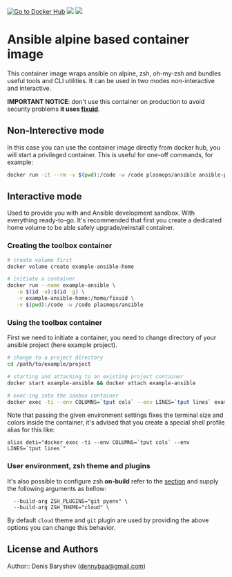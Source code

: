 [![Go to Docker Hub](https://img.shields.io/badge/Docker%20Hub-%E2%86%92-blue.svg)](https://hub.docker.com/r/plasmops/ansible/) [![](https://images.microbadger.com/badges/version/plasmops/ansible.svg)](https://microbadger.com/images/plasmops/ansible/) [![](https://images.microbadger.com/badges/image/plasmops/ansible.svg)](https://microbadger.com/images/plasmops/ansible/)

# Ansible alpine based container image

This container image wraps ansible on alpine, zsh, oh-my-zsh and bundles useful tools and CLI utilities. It can be used in two modes non-interactive and interactive.

**IMPORTANT NOTICE**: don't use this container on production to avoid security problems **it uses [fixuid](https://github.com/boxboat/fixuid)**.

## Non-Interective mode

In this case you can use the container image directly from docker hub, you will start a privileged container. This is useful for one-off commands, for example:

```bash
docker run -it --rm -v $(pwd):/code -w /code plasmops/ansible ansible-playbook myplay.yml
```

## Interactive mode

Used to provide you with and Ansible development sandbox. With everything ready-to-go. It's recommended that first you create a dedicated home volume to be able safely upgrade/reinstall container.

### Creating the toolbox container

```bash
# create volume first
docker volume create example-ansible-home

# initiate a container
docker run --name example-ansible \
   -u $(id -u):$(id -g) \
   -v example-ansible-home:/home/fixuid \
   -v $(pwd):/code -w /code plasmops/ansible
```

### Using the toolbox container

First we need to initiate a container, you need to change directory of your ansible project (here example project).

```bash
# change to a project directory
cd /path/to/example/project

# starting and attaching to an existing project container
docker start example-ansible && docker attach example-ansible

# exec-ing into the sanbox container
docker exec -ti --env COLUMNS=`tput cols` --env LINES=`tput lines` example-ansible zsh
```

Note that passing the given environment settings fixes the terminal size and colors inside the container, it's advised that you create a special shell profile alias for this like:

```
alias deti="docker exec -ti --env COLUMNS=`tput cols` --env LINES=`tput lines`"
```

### User environment, zsh theme and plugins

It's also possible to configure zsh **on-build** refer to the [section](#building-sandbox-container-image) and supply the following arguments as bellow:

```text
  --build-arg ZSH_PLUGINS="git pyenv" \
  --build-arg ZSH_THEME="cloud" \
```

By default `cloud` theme and `git` plugin are used by providing the above options you can change this behavior.

## License and Authors

Author:: Denis Baryshev (<dennybaa@gmail.com>)
